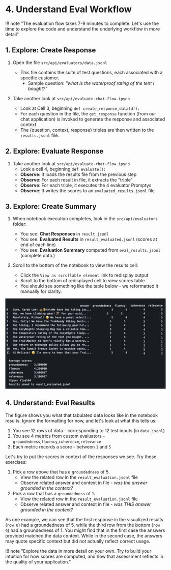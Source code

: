 
# 4. Understand Eval Workflow

!!! note "The evaluation flow takes 7-9 minutes to complete. Let's use the time to explore the code and understand the underlying workflow in more detail"

## 1. Explore: Create Response

1. Open the file `src/api/evaluators/data.jsonl`
    - This file contains the suite of test questions, each associated with a specific customer.
       - Sample question: _"what is the waterproof rating of the tent I bought?"_

1. Take another look at  `src/api/evaluate-chat-flow.ipynb`
    - Look at Cell 3, beginning `def create_response_data(df):`
    - For each question in the file, the `get_response` function (from our chat application) is invoked to generate the response and associated context
    - The {question, context, response} triples are then written to the `results.jsonl` file.

## 2. Explore: Evaluate Response

1. Take another look at  `src/api/evaluate-chat-flow.ipynb`
    - Look a cell 4, beginning `def evaluate():`
    - **Observe**: It loads the results file from the previous step
    - **Observe**: For each result in file, it extracts the "triple"
    - **Observe**: For each triple, it executes the 4 evaluator Promptys
    - **Observe**: It writes the scores to an `evaluated_results.jsonl` file

## 3. Explore: Create Summary

1. When notebook execution completes, look in the `src/api/evaluators` folder:
    - You see: **Chat Responses** in `result.jsonl`
    - You see: **Evaluated Results** in `result_evaluated.jsonl` (scores at end of each line)
    - You see: **Evaluation Summary** computed from `eval_results.jsonl` (complete data.)

1. Scroll to the bottom of the notebook to view the results cell:
    - Click the `View as scrollable element` link to redisplay output
    - Scroll to the bottom of redisplayed cell to view scores table
    - You should see something like the table below - we reformatted it manually for clarity.

![Eval](./../img/tabular-eval.png)

## 4. Understand: Eval Results

The figure shows you what that tabulated data looks like in the notebook results. Ignore the formatting for now, and let's look at what this tells us:

1. You see 12 rows of data - corresponding to 12 test inputs (in `data.jsonl`)
1. You see 4 metrics from custom evaluators - `groundedness`,`fluency`,`coherence`,`relevance`
1. Each metric records a score - between `1` and `5`

Let's try to put the scores in context of the responses we see. Try these exercises:

1. Pick a row above that has a `groundedness` of 5.
    - View the related row in the `result_evaluation.jsonl` file
    - Observe related answer and context in file - _was the answer grounded in the context?_
1. Pick a row that has a `groundedness` of 1.
    - View the related row in the `result_evaluation.jsonl` file
    - Observe related answer and context in file - _was THIS answer grounded in the context?_

As one example, we can see that the first response in the visualized results (`row 0`) had a groundedness of 5, while the third row from the bottom (`row 9`) had a groundedness of 1. You might find that in the first case the answers provided matched the data context. While in the second case, the answers may quote specific context but did not actually reflect correct usage.

!!! note "Explore the data in more detail on your own. Try to build your intuition for how scores are computed, and how that assessment reflects in the quality of your application."
